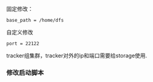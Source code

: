 固定修改：  
```
base_path = /home/dfs
```
自定义修改
```
port = 22122
```
tracker组集群，tracker对外的ip和端口需要给storage使用.
### 修改启动脚本
